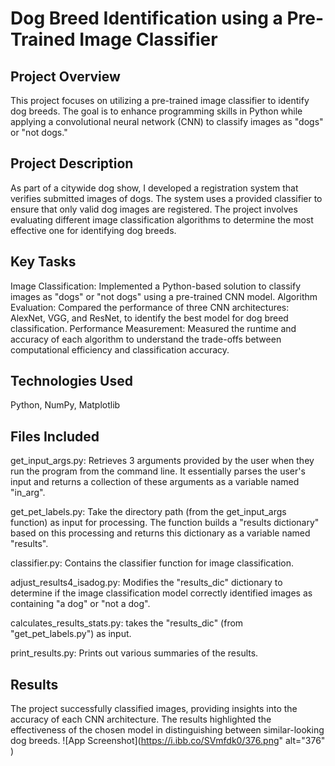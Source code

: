 
# Dog Breed Identification using a Pre-Trained Image Classifier

## Project Overview
This project focuses on utilizing a pre-trained image classifier to identify dog breeds. The goal is to enhance programming skills in Python while applying a convolutional neural network (CNN) to classify images as "dogs" or "not dogs."
## Project Description
As part of a citywide dog show, I developed a registration system that verifies submitted images of dogs. The system uses a provided classifier to ensure that only valid dog images are registered. The project involves evaluating different image classification algorithms to determine the most effective one for identifying dog breeds.
## Key Tasks
Image Classification: Implemented a Python-based solution to classify images as "dogs" or "not dogs" using a pre-trained CNN model.
Algorithm Evaluation: Compared the performance of three CNN architectures: AlexNet, VGG, and ResNet, to identify the best model for dog breed classification.
Performance Measurement: Measured the runtime and accuracy of each algorithm to understand the trade-offs between computational efficiency and classification accuracy.

## Technologies Used
Python, NumPy, Matplotlib
## Files Included
get_input_args.py: Retrieves 3 arguments provided by the user when they run the program from the command line. It essentially parses the user's input and returns a collection of these arguments as a variable named "in_arg".

get_pet_labels.py: Take the directory path (from the get_input_args function) as input for processing. The function builds a "results dictionary" based on this processing and returns this dictionary as a variable named "results".

classifier.py: Contains the classifier function for image classification.

adjust_results4_isadog.py: Modifies the "results_dic" dictionary to determine if the image classification model correctly identified images as containing "a dog" or "not a dog". 

calculates_results_stats.py: takes the "results_dic" (from "get_pet_labels.py") as input.

print_results.py: Prints out various summaries of the results.

## Results
The project successfully classified images, providing insights into the accuracy of each CNN architecture. The results highlighted the effectiveness of the chosen model in distinguishing between similar-looking dog breeds.
![App Screenshot](https://i.ibb.co/SVmfdk0/376.png" alt="376" )


